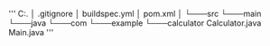 '''
C:.
│   .gitignore
│   buildspec.yml
│   pom.xml
│
└───src
    └───main
        └───java
            └───com
                └───example
                    └───calculator
                            Calculator.java
                            Main.java
'''
